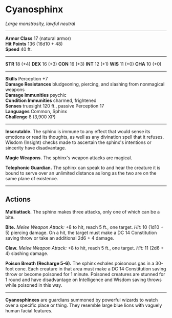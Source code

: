 # Cyanosphinx

_Large monstrosity, lawful neutral_

---

**Armor Class** 17 (natural armor)  
**Hit Points** 136 (16d10 + 48)  
**Speed** 40 ft.  

---

**STR** 18 (+4) **DEX** 16 (+3) **CON** 16 (+3) **INT** 12 (+1) **WIS** 11 (+0) **CHA** 10 (+0)

---

**Skills** Perception +7  
**Damage Resistances** bludgeoning, piercing, and slashing from nonmagical weapons  
**Damage Immunities** psychic  
**Condition Immunities** charmed, frightened  
**Senses** truesight 120 ft., passive Perception 17  
**Languages** Common, Sphinx  
**Challenge** 8 (3,900 XP)  

---

**Inscrutable.** The sphinx is immune to any effect that would sense its emotions or read its thoughts, as well as any divination spell that it refuses. Wisdom (Insight) checks made to ascertain the sphinx's intentions or sincerity have disadvantage.

**Magic Weapons.** The sphinx's weapon attacks are magical.

**Telephonic Guardian.** The sphinx can speak to and hear the creature it is bound to serve over an unlimited distance as long as the two are on the same plane of existence.

---

## Actions

**Multiattack.** The sphinx makes three attacks, only one of which can be a bite.

**Bite.** _Melee Weapon Attack:_ +8 to hit, reach 5 ft., one target. _Hit:_ 10 (1d10 + 5) piercing damage. On a hit, the target must make a DC 14 Constitution saving throw or take an additional 2d6 + 4 damage.

**Claw.** _Melee Weapon Attack:_ +8 to hit, reach 5 ft., one target. _Hit:_ 11 (2d6 + 4) slashing damage.

**Poison Breath (Recharge 5-6).** The sphinx exhales poisonous gas in a 30-foot cone. Each creature in that area must make a DC 14 Constitution saving throw or become poisoned for 1 minute. Poisoned creatures are stunned for 1 round and have disadvantage on Intelligence and Wisdom saving throws while poisoned in this way.

---

**Cyanosphinxes** are guardians summoned by powerful wizards to watch over a specific place or thing. They resemble large blue lions with vaguely human facial features.